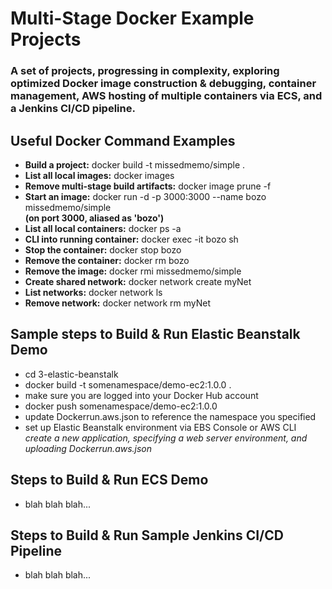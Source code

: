 # Multi-Stage Docker Example Projects

### A set of projects, progressing in complexity, exploring optimized Docker image construction & debugging, container management, AWS hosting of multiple containers via ECS, and a Jenkins CI/CD pipeline.

## Useful Docker Command Examples

* __Build a project:__ docker build -t missedmemo/simple .
* __List all local images:__ docker images
* __Remove multi-stage build artifacts:__ docker image prune -f
* __Start an image:__ docker run -d -p 3000:3000 --name bozo missedmemo/simple
<br>__(on port 3000, aliased as 'bozo')__
* __List all local containers:__ docker ps -a
* __CLI into running container:__ docker exec -it bozo sh
* __Stop the container:__ docker stop bozo
* __Remove the container:__ docker rm bozo
* __Remove the image:__ docker rmi missedmemo/simple
* __Create shared network:__ docker network create myNet
* __List networks:__ docker network ls
* __Remove network:__ docker network rm myNet

## Sample steps to Build & Run Elastic Beanstalk Demo

* cd 3-elastic-beanstalk
* docker build -t somenamespace/demo-ec2:1.0.0 .
* make sure you are logged into your Docker Hub account
* docker push somenamespace/demo-ec2:1.0.0
* update Dockerrun.aws.json to reference the namespace you specified
* set up Elastic Beanstalk environment via EBS Console or AWS CLI
<br> _create a new application, specifying a web server environment, and uploading Dockerrun.aws.json_

## Steps to Build & Run ECS Demo

* blah blah blah...

## Steps to Build & Run Sample Jenkins CI/CD Pipeline

* blah blah blah...